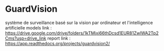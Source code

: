 # GuardVision
système de surveillance basé sur la vision par ordinateur et l'intelligence artificielle 
models link : https://drive.google.com/drive/folders/1kTMjxi66thDcsd1EUR81ZwlWA2Tp2Cms?usp=drive_link
report link : https://app.readthedocs.org/projects/guardvision2/
